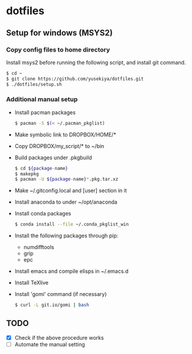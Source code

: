# dotfiles
## Setup for windows (MSYS2)
### Copy config files to home directory
Install msys2 before running the following script, and install git command.

```bash
$ cd ~
$ git clone https://github.com/yusekiya/dotfiles.git
$ ./dotfiles/setup.sh
```
### Additional manual setup

- Install pacman packages

  ```bash
  $ pacman -S $(< ~/.pacman_pkglist)
  ```
- Make symbolic link to DROPBOX/HOME/*
- Copy DROPBOX/my_script/* to ~/bin
- Build packages under .pkgbuild

  ```bash
  $ cd ${package-name}
  $ makepkg
  $ pacman -U ${package-name}*.pkg.tar.xz
  ```
- Make ~/.gitconfig.local and [user] section in it
- Install anaconda to under ~/opt/anaconda
- Install conda packages

  ```bash
  $ conda install --file ~/.conda_pkglist_win
  ```
- Install the following packages through pip:
    - numdifftools
    - grip
    - epc
- Install emacs and compile elisps in ~/.emacs.d
- Install TeXlive
- Install 'gomi' command (if necessary)

  ```bash
  $ curl -L git.io/gomi | bash
  ```

## TODO

- [x] Check if the above procedure works
- [ ] Automate the manual setting
